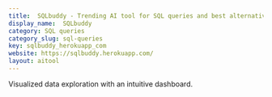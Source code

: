 ```yaml
---
title:  SQLbuddy - Trending AI tool for SQL queries and best alternatives
display_name:  SQLbuddy
category: SQL queries
category_slug: sql-queries
key: sqlbuddy_herokuapp_com
website: https://sqlbuddy.herokuapp.com/
layout: aitool
---
```


Visualized data exploration with an intuitive dashboard.
